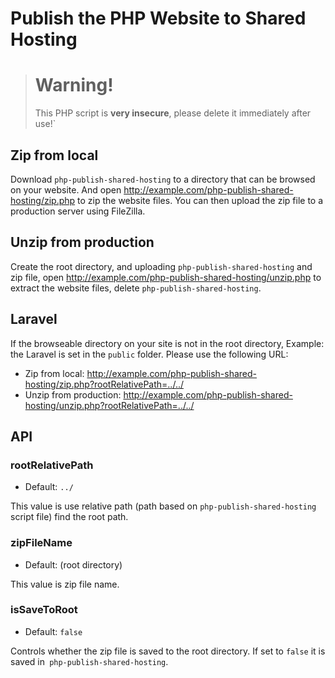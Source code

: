# Publish the PHP Website to Shared Hosting

> # Warning!
> 
> This PHP script is **very insecure**, please delete it immediately after use!`

## Zip from local

Download `php-publish-shared-hosting` to a directory that can be browsed on your website. And open http://example.com/php-publish-shared-hosting/zip.php to zip the website files. You can then upload the zip file to a production server using FileZilla.

## Unzip from production

Create the root directory, and uploading `php-publish-shared-hosting` and zip file, open http://example.com/php-publish-shared-hosting/unzip.php to extract the website files, delete `php-publish-shared-hosting`.

## Laravel

If the browseable directory on your site is not in the root directory, Example: the Laravel is set in the `public` folder. Please use the following URL:

* Zip from local: http://example.com/php-publish-shared-hosting/zip.php?rootRelativePath=../../
* Unzip from production: http://example.com/php-publish-shared-hosting/unzip.php?rootRelativePath=../../

## API

### rootRelativePath

* Default: `../`

This value is use relative path (path based on `php-publish-shared-hosting` script file) find the root path.

### zipFileName

* Default: (root directory)

This value is zip file name.

### isSaveToRoot

* Default: `false`

Controls whether the zip file is saved to the root directory. If set to `false` it is saved in` php-publish-shared-hosting`.
